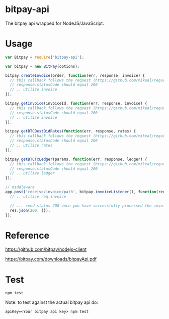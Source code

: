 bitpay-api
=========

The bitpay api wrapped for NodeJS/JavaScript.

Usage
==
```javascript
var Bitpay = require('bitpay-api');

var bitpay = new BitPay(options);

bitpay.createInvoice(order, function(err, response, invoice) {
  // this callback follows the request (https://github.com/mikeal/request) api callback protocol
  // response.statusCode should equal 200
  // .. utilize invoice
});

bitpay.getInvoice(invoiceId, function(err, response, invoice) {
  // this callback follows the request (https://github.com/mikeal/request) api callback protocol
  // response.statusCode should equal 200
  // .. utilize invoice
});

bitpay.getBTCBestBidRates(function(err, response, rates) {
  // this callback follows the request (https://github.com/mikeal/request) api callback protocol
  // response.statusCode should equal 200
  // .. utilize rates
});

bitpay.getBTCTxLedger(params, function(err, response, ledger) {
  // this callback follows the request (https://github.com/mikeal/request) api callback protocol
  // response.statusCode should equal 200
  // .. utilize ledger
});

// middleware
app.post('receive/invoice/path', bitpay.invoiceListener(), function(req, res) {
  // .. utilize req.invoice

  // ... send status 200 once you have successfully processed the invoice, all other responses will cause bitpay to retry until 200 is received
  res.json(200, {});
});
```

Reference
==
https://github.com/bitpay/nodejs-client

https://bitpay.com/downloads/bitpayApi.pdf

Test
==
```
npm test
```
Note: to test against the actual bitpay api do:
```
apiKey=<Your bitpay api key> npm test
```
